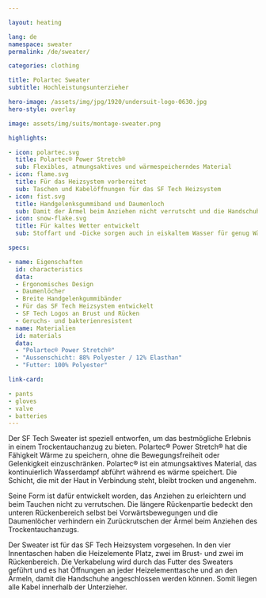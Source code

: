 ```yaml
---

layout: heating

lang: de
namespace: sweater
permalink: /de/sweater/

categories: clothing

title: Polartec Sweater
subtitle: Hochleistungsunterzieher

hero-image: /assets/img/jpg/1920/undersuit-logo-0630.jpg
hero-style: overlay

image: assets/img/suits/montage-sweater.png

highlights:

- icon: polartec.svg
  title: Polartec® Power Stretch®
  sub: Flexibles, atmungsaktives und wärmespeicherndes Material
- icon: flame.svg
  title: Für das Heizsystem vorbereitet
  sub: Taschen und Kabelöffnungen für das SF Tech Heizsystem
- icon: fist.svg
  title: Handgelenksgummiband und Daumenloch
  sub: Damit der Ärmel beim Anziehen nicht verrutscht und die Handschuhe gut sitzen
- icon: snow-flake.svg
  title: Für kaltes Wetter entwickelt
  sub: Stoffart und -Dicke sorgen auch in eiskaltem Wasser für genug Wärme

specs:

- name: Eigenschaften
  id: characteristics
  data:
  - Ergonomisches Design
  - Daumenlöcher
  - Breite Handgelenkgummibänder
  - Für das SF Tech Heizsystem entwickelt
  - SF Tech Logos an Brust und Rücken
  - Geruchs- und bakterienresistent
- name: Materialien
  id: materials
  data:
  - "Polartec® Power Stretch®"
  - "Aussenschicht: 88% Polyester / 12% Elasthan"
  - "Futter: 100% Polyester"

link-card:

- pants
- gloves
- valve
- batteries
---
```

  
Der SF Tech Sweater ist speziell entworfen, um das bestmögliche Erlebnis in einem Trockentauchanzug zu bieten. Polartec® Power Stretch® hat die Fähigkeit Wärme zu speichern, ohne die Bewegungsfreiheit oder Gelenkigkeit einzuschränken. Polartec® ist ein atmungsaktives Material, das kontinuierlich Wasserdampf abführt während es wärme speichert. Die Schicht, die mit der Haut in Verbindung steht, bleibt trocken und angenehm.

Seine Form ist dafür entwickelt worden, das Anziehen zu erleichtern und beim Tauchen nicht zu verrutschen. Die längere Rückenpartie bedeckt den unteren Rückenbereich selbst bei Vorwärtsbewegungen und die Daumenlöcher verhindern ein Zurückrutschen der Ärmel beim Anziehen des Trockentauchanzugs.

Der Sweater ist für das SF Tech Heizsystem vorgesehen. In den vier Innentaschen haben die Heizelemente Platz, zwei im Brust- und zwei im Rückenbereich. Die Verkabelung wird durch das Futter des Sweaters geführt und es hat Öffnungen an jeder Heizelementtasche und an den Ärmeln, damit die Handschuhe angeschlossen werden können. Somit liegen alle Kabel innerhalb der Unterzieher.